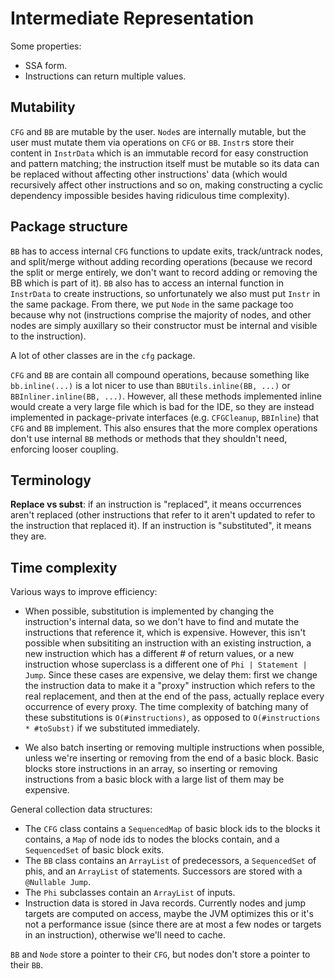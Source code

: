 # Intermediate Representation

Some properties:

- SSA form.
- Instructions can return multiple values.

## Mutability

`CFG` and `BB` are mutable by the user. `Node`s are internally mutable, but the user must mutate them via operations on `CFG` or `BB`. `Instr`s store their content in `InstrData` which is an immutable record for easy construction and pattern matching; the instruction itself must be mutable so its data can be replaced without affecting other instructions' data (which would recursively affect other instructions and so on, making constructing a cyclic dependency impossible besides having ridiculous time complexity).

## Package structure

`BB` has to access internal `CFG` functions to update exits, track/untrack nodes, and split/merge without adding recording operations (because we record the split or merge entirely, we don't want to record adding or removing the BB which is part of it). `BB` also has to access an internal function in `InstrData` to create instructions, so unfortunately we also must put `Instr` in the same package. From there, we put `Node` in the same package too because why not (instructions comprise the majority of nodes, and other nodes are simply auxillary so their constructor must be internal and visible to the instruction).

A lot of other classes are in the `cfg` package.

`CFG` and `BB` are contain all compound operations, because something like `bb.inline(...)` is a lot nicer to use than `BBUtils.inline(BB, ...)` or `BBInliner.inline(BB, ...)`. However, all these methods implemented inline would create a very large file which is bad for the IDE, so they are instead implemented in package-private interfaces (e.g. `CFGCleanup`, `BBInline`) that `CFG` and `BB` implement. This also ensures that the more complex operations don't use internal `BB` methods or methods that they shouldn't need, enforcing looser coupling.

## Terminology

**Replace vs subst**: if an instruction is "replaced", it means occurrences aren't replaced (other instructions that refer to it aren't updated to refer to the instruction that replaced it). If an instruction is "substituted", it means they are.

## Time complexity

Various ways to improve efficiency:

- When possible, substitution is implemented by changing the instruction's internal data, so we don't have to find and mutate the instructions that reference it, which is expensive. However, this isn't possible when subsititing an instruction with an existing instruction, a new instruction which has a different # of return values, or a new instruction whose superclass is a different one of `Phi | Statement | Jump`. Since these cases are expensive, we delay them: first we change the instruction data to make it a "proxy" instruction which refers to the real replacement, and then at the end of the pass, actually replace every occurrence of every proxy. The time complexity of batching many of these substitutions is `O(#instructions)`, as opposed to `O(#instructions * #toSubst)` if we substituted immediately.

- We also batch inserting or removing multiple instructions when possible, unless we're inserting or removing from the end of a basic block. Basic blocks store instructions in an array, so inserting or removing instructions from a basic block with a large list of them may be expensive.

General collection data structures:

- The `CFG` class contains a `SequencedMap` of basic block ids to the blocks it contains, a `Map` of node ids to nodes the blocks contain, and a `SequencedSet` of basic block exits.
- The `BB` class contains an `ArrayList` of predecessors, a `SequencedSet` of phis, and an `ArrayList` of statements. Successors are stored with a `@Nullable Jump`.
- The `Phi` subclasses contain an `ArrayList` of inputs.
- Instruction data is stored in Java records. Currently nodes and jump targets are computed on access, maybe the JVM optimizes this or it's not a performance issue (since there are at most a few nodes or targets in an instruction), otherwise we'll need to cache.

`BB` and `Node` store a pointer to their `CFG`, but nodes don't store a pointer to their `BB`.
